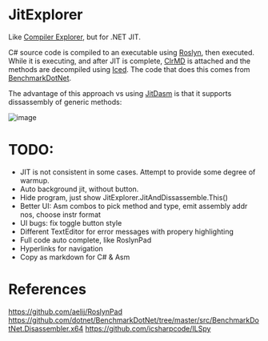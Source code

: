 # JitExplorer

Like [Compiler Explorer](https://godbolt.org/), but for .NET JIT.

C# source code is compiled to an executable using [Roslyn](https://github.com/dotnet/roslyn), then executed. While it is executing, and after JIT is complete, [ClrMD](https://github.com/microsoft/clrmd) is attached and the methods are decompiled using [Iced](https://github.com/0xd4d/iced). The code that does this comes from [BenchmarkDotNet](https://github.com/dotnet/BenchmarkDotNet/tree/master/src/BenchmarkDotNet.Disassembler.x64).

The advantage of this approach vs using [JitDasm](https://github.com/0xd4d/JitDasm) is that it supports dissassembly of generic methods:

![image](https://user-images.githubusercontent.com/12851828/86504903-39fd1f00-bd73-11ea-91db-821f1ef48e3e.png)

# TODO:

- JIT is not consistent in some cases. Attempt to provide some degree of warmup.
- Auto background jit, without button.
- Hide program, just show JitExplorer.JitAndDissassemble.This()
- Better UI: Asm combos to pick method and type, emit assembly addr nos, choose instr format
- UI bugs: fix toggle button style
- Different TextEditor for error messages with propery highlighting
- Full code auto complete, like RoslynPad
- Hyperlinks for navigation
- Copy as markdown for C# & Asm


# References

https://github.com/aelij/RoslynPad
https://github.com/dotnet/BenchmarkDotNet/tree/master/src/BenchmarkDotNet.Disassembler.x64
https://github.com/icsharpcode/ILSpy
